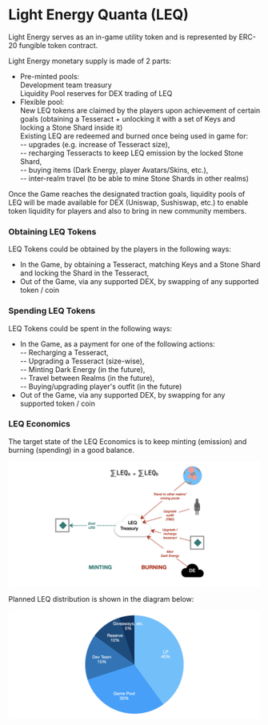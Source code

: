 # Light Energy Quanta (LEQ)

Light Energy serves as an in-game utility token and is represented by ERC-20 fungible token contract.&#x20;

Light Energy monetary supply is made of 2 parts:

* Pre-minted pools: \
  Development team treasury \
  Liquidity Pool reserves for DEX trading of LEQ&#x20;
* Flexible pool: \
  New LEQ tokens are claimed by the players upon achievement of certain goals (obtaining a Tesseract + unlocking it with a set of Keys and locking a Stone Shard inside it) \
  Existing LEQ are redeemed and burned once being used in game for: \
  \-- upgrades (e.g. increase of Tesseract size), \
  \-- recharging Tesseracts to keep LEQ emission by the locked Stone Shard, \
  \-- buying items (Dark Energy, player Avatars/Skins, etc.), \
  \-- inter-realm travel (to be able to mine Stone Shards in other realms)

Once the Game reaches the designated traction goals, liquidity pools of LEQ will be made available for DEX (Uniswap, Sushiswap, etc.) to enable token liquidity for players and also to bring in new community members.

### Obtaining LEQ Tokens

LEQ Tokens could be obtained by the players in the following ways:

* In the Game, by obtaining a Tesseract, matching Keys and a Stone Shard and locking the Shard in the Tesseract,
* Out of the Game, via any supported DEX, by swapping of any supported token / coin

### Spending LEQ Tokens

LEQ Tokens could be spent in the following ways:

* In the Game, as a payment for one of the following actions:\
  \-- Recharging a Tesseract,\
  \-- Upgrading a Tesseract (size-wise),\
  \-- Minting Dark Energy (in the future),\
  \-- Travel between Realms (in the future),\
  \-- Buying/upgrading player's outfit (in the future)
* Out of the Game, via any supported DEX, by swapping for any supported token / coin

### LEQ Economics

The target state of the LEQ Economics is to keep minting (emission) and burning (spending) in a good balance.

![LEQ Economics](<../.gitbook/assets/image (2).png>)

Planned LEQ distribution is shown in the diagram below:

![LEQ Token distribution](<../.gitbook/assets/image (6).png>)
